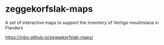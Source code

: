 # zeggekorfslak-maps
A set of interactive maps to support the inventory of Vertigo moulinsiana in Flanders

https://inbo.github.io/zeggekorfslak-maps/

